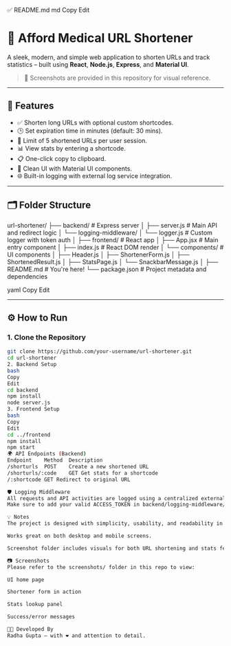 ✅ README.md
md
Copy
Edit
# 🔗 Afford Medical URL Shortener

A sleek, modern, and simple web application to shorten URLs and track statistics – built using **React**, **Node.js**, **Express**, and **Material UI**.

> 📸 Screenshots are provided in this repository for visual reference.

---

## 🚀 Features

- ✅ Shorten long URLs with optional custom shortcodes.
- 🕒 Set expiration time in minutes (default: 30 mins).
- 🔢 Limit of 5 shortened URLs per user session.
- 📊 View stats by entering a shortcode.
- 📋 One-click copy to clipboard.
- 🧾 Clean UI with Material UI components.
- 🌐 Built-in logging with external log service integration.

---

## 🗂️ Folder Structure

url-shortener/
├── backend/ # Express server
│ ├── server.js # Main API and redirect logic
│ └── logging-middleware/
│ └── logger.js # Custom logger with token auth
│
├── frontend/ # React app
│ ├── App.jsx # Main entry component
│ ├── index.js # React DOM render
│ └── components/ # UI components
│ ├── Header.js
│ ├── ShortenerForm.js
│ ├── ShortenedResult.js
│ ├── StatsPage.js
│ └── SnackbarMessage.js
│
├── README.md # You're here!
└── package.json # Project metadata and dependencies

yaml
Copy
Edit

---

## ⚙️ How to Run

### 1. Clone the Repository
```bash
git clone https://github.com/your-username/url-shortener.git
cd url-shortener
2. Backend Setup
bash
Copy
Edit
cd backend
npm install
node server.js
3. Frontend Setup
bash
Copy
Edit
cd ../frontend
npm install
npm start
🌍 API Endpoints (Backend)
Endpoint	Method	Description
/shorturls	POST	Create a new shortened URL
/shorturls/:code	GET	Get stats for a shortcode
/:shortcode	GET	Redirect to original URL

🛡️ Logging Middleware
All requests and API activities are logged using a centralized external service via logger.js.
Make sure to add your valid ACCESS_TOKEN in backend/logging-middleware/logger.js.

💡 Notes
The project is designed with simplicity, usability, and readability in mind.

Works great on both desktop and mobile screens.

Screenshot folder includes visuals for both URL shortening and stats features.

📷 Screenshots
Please refer to the screenshots/ folder in this repo to view:

UI home page

Shortener form in action

Stats lookup panel

Success/error messages

👩‍💻 Developed By
Radha Gupta – with ❤️ and attention to detail.
